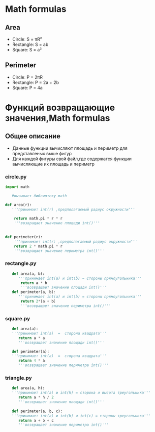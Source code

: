 # Math formulas
## Area
- Circle: S = πR²
- Rectangle: S = ab
- Square: S = a²

## Perimeter
- Circle: P = 2πR
- Rectangle: P = 2a + 2b
- Square: P = 4a

# Функций возвращающие значения,Math formulas

## Общее описание
- Данные функции вычисляют площадь и периметр для представленых выше фигур
- Для каждой фигуры свой файл,где содержатся функции вычисляющие
их площадь и периметр

### circle.py
``` python 
import math

   #вызывает библиотеку math

def area(r):
   '''принимает int(r) ,предполагаемый радиус окружности'''
  
    return math.pi * r * r
    '''возвращает значение площади int()'''
  
   
def perimeter(r):
    '''принимает int(r) ,предполагаемый радиус окружности'''
    return 2 * math.pi * r 
    '''возвращает значение периметра int()'''
```
### rectangle.py
``` python
   def area(a, b):
      '''принимает int(a) и int(b) = стороны прямоугольника'''
       return a * b
       '''возвращает значение площади int()'''
   def perimeter(a, b):
      '''принимает int(a) и int(b) = стороны прямоугольника'''
       return 2*(a + b)
       '''возвращает значение периметра int()'''
```
### square.py
``` python
   def area(a):
   '''принимает int(a)  =  сторона квадрата'''
      return a * a
      '''возвращает значение площади int()'''

   def perimeter(a):
   '''принимает int(a)  =  сторона квадрата'''
      return 4 * a
      '''возвращает значение периметра int()'''
```
### triangle.py
``` python
   def area(a, h):
   '''принимает int(a) и int(h) = сторона и высота треугольника'''
      return a * h / 2
      '''возвращает значение площади int()'''
      
   def perimeter(a, b, c):
   '''принимает int(a) и int(b) и int(c) = стороны треугольника'''
      return a + b + c
      '''возвращает значение периметра int()'''
```